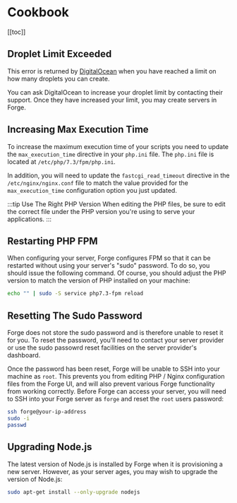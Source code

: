 # Cookbook

[[toc]]

## Droplet Limit Exceeded

This error is returned by [DigitalOcean](https://digitalocean.com) when you have reached a limit on how many droplets you can create.

You can ask DigitalOcean to increase your droplet limit by contacting their support. Once they have increased your limit, you may create servers in Forge.

## Increasing Max Execution Time

To increase the maximum execution time of your scripts you need to update the `max_execution_time` directive in your `php.ini` file. The `php.ini` file is located at `/etc/php/7.3/fpm/php.ini`.

In addition, you will need to update the `fastcgi_read_timeout` directive in the `/etc/nginx/nginx.conf` file to match the value provided for the `max_execution_time` configuration option you just updated.

:::tip Use The Right PHP Version
When editing the PHP files, be sure to edit the correct file under the PHP version you're using to serve your applications.
:::

## Restarting PHP FPM

When configuring your server, Forge configures FPM so that it can be restarted without using your server's "sudo" password. To do so, you should issue the following command. Of course, you should adjust the PHP version to match the version of PHP installed on your machine:

```bash
echo "" | sudo -S service php7.3-fpm reload
```

## Resetting The Sudo Password

Forge does not store the sudo password and is therefore unable to reset it for you. To reset the password, you'll need to contact your server provider or use the sudo passowrd reset facilities on the server provider's dashboard.

Once the password has been reset, Forge will be unable to SSH into your machine as `root`. This prevents you from editing PHP / Nginx configuration files from the Forge UI, and will also prevent various Forge functionality from working correctly. Before Forge can access your server, you will need to SSH into your Forge server as `forge` and reset the `root` users password:

```bash
ssh forge@your-ip-address
sudo -i
passwd
```

## Upgrading Node.js

The latest version of Node.js is installed by Forge when it is provisioning a new server. However, as your server ages, you may wish to upgrade the version of Node.js:

```bash
sudo apt-get install --only-upgrade nodejs
```
